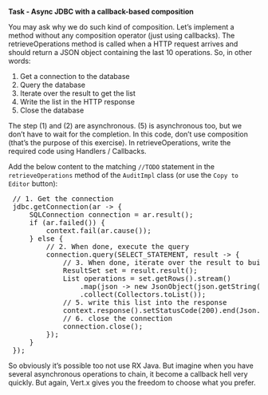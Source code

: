 **Task - Async JDBC with a callback-based composition**

You may ask why we do such kind of composition. Let’s implement a method without any composition operator (just using callbacks). The retrieveOperations method is called when a HTTP request arrives and should return a JSON object containing the last 10 operations. So, in other words:

1. Get a connection to the database
2. Query the database
3. Iterate over the result to get the list
4. Write the list in the HTTP response
5. Close the database

The step (1) and (2) are asynchronous. (5) is asynchronous too, but we don’t have to wait for the completion. In this code, don’t use composition (that’s the purpose of this exercise). In retrieveOperations, write the required code using Handlers / Callbacks.

Add the below content to the matching ``//TODO`` statement in the ``retrieveOperations`` method of the ``AuditImpl`` class (or use the `Copy to Editor` button):

<pre class="file" data-filename="src/main/java/io/vertx/workshop/audit/impl/AuditImpl.java" data-target="insert" data-marker="// TODO: configureTheHTTPServer">
 // 1. Get the connection
 jdbc.getConnection(ar -> {
     SQLConnection connection = ar.result();
     if (ar.failed()) {
         context.fail(ar.cause());
     } else {
         // 2. When done, execute the query
         connection.query(SELECT_STATEMENT, result -> {
             // 3. When done, iterate over the result to build a list
             ResultSet set = result.result();
             List<JsonObject> operations = set.getRows().stream()
                 .map(json -> new JsonObject(json.getString("operation")))
                 .collect(Collectors.toList());
             // 5. write this list into the response
             context.response().setStatusCode(200).end(Json.encodePrettily(operations));
             // 6. close the connection
             connection.close();
         });
     }
 });
</pre>

So obviously it’s possible too not use RX Java. But imagine when you have several asynchronous operations to chain, it become a callback hell very quickly. But again, Vert.x gives you the freedom to choose what you prefer.